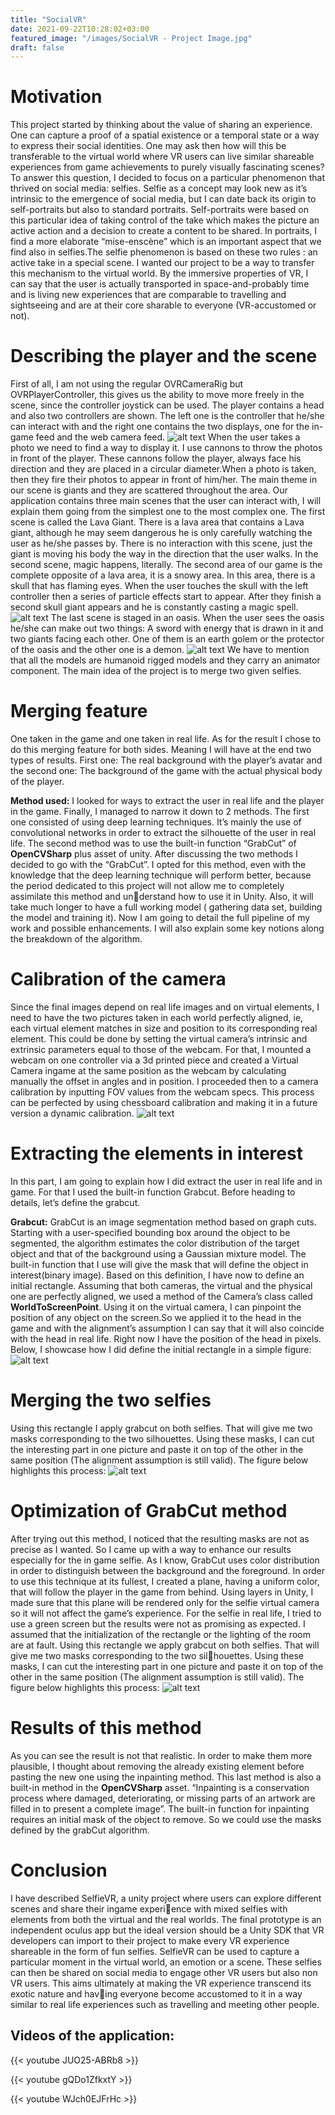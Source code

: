 ```yaml
---
title: "SocialVR"
date: 2021-09-22T10:28:02+03:00
featured_image: "/images/SocialVR - Project Image.jpg"
draft: false
---
```

Motivation
===============

This project started by thinking about the value of sharing
an experience. One can capture a proof of a spatial existence or a temporal state or a way to express their social
identities. One may ask then how will this be transferable to the virtual world where VR users can live similar
shareable experiences from game achievements to purely
visually fascinating scenes? To answer this question, I
decided to focus on a particular phenomenon that thrived
on social media: selfies. Selfie as a concept may look new
as it’s intrinsic to the emergence of social media, but I
can date back its origin to self-portraits but also to standard portraits. Self-portraits were based on this particular
idea of taking control of the take which makes the picture
an active action and a decision to create a content to be
shared. In portraits, I find a more elaborate “mise-enscène” which is an important aspect that we find also in
selfies.The selfie phenomenon is based on these two rules :
an active take in a special scene. I wanted our project to
be a way to transfer this mechanism to the virtual world.
By the immersive properties of VR, I can say that the
user is actually transported in space-and-probably time
and is living new experiences that are comparable to travelling and sightseeing and are at their core sharable to
everyone (VR-accustomed or not).

Describing the player and the scene
===============

First of all, I am not using the regular OVRCameraRig
but OVRPlayerController, this gives us the ability to move
more freely in the scene, since the controller joystick can be
used. The player contains a head and also two controllers
are shown. The left one is the controller that he/she can
interact with and the right one contains the two displays,
one for the in-game feed and the web camera feed.
![alt text](https://raw.githubusercontent.com/petrosKon/Kontrazis/master/static/images/SocialVR%20-%201%20-%20In-game%20and%20Camera%20feed.png)
When the user takes a photo we need to find a way to display it. I use cannons to throw the photos in front of the
player. These cannons follow the player, always face his
direction and they are placed in a circular diameter.When
a photo is taken, then they fire their photos to appear in
front of him/her. The main theme in our scene is giants
and they are scattered throughout the area. Our application contains three main scenes that the user can interact
with, I will explain them going from the simplest one to
the most complex one. The first scene is called the Lava
Giant. There is a lava area that contains a Lava giant, although he may seem dangerous he is only carefully watching the user as he/she passes by. There is no interaction
with this scene, just the giant is moving his body the way
in the direction that the user walks. In the second scene,
magic happens, literally. The second area of our game is
the complete opposite of a lava area, it is a snowy area.
In this area, there is a skull that has flaming eyes. When
the user touches the skull with the left controller then a
series of particle effects start to appear. After they finish
a second skull giant appears and he is constantly casting
a magic spell.
![alt text](https://raw.githubusercontent.com/petrosKon/Kontrazis/master/static/images/SocialVR%20-%202%20-%20Wizard%20casting%20spell.png)
The last scene is staged in an oasis. When the user sees
the oasis he/she can make out two things: A sword with
energy that is drawn in it and two giants facing each other.
One of them is an earth golem or the protector of the oasis
and the other one is a demon.
![alt text](https://raw.githubusercontent.com/petrosKon/Kontrazis/master/static/images/SocialVR%20-%203%20-%20Two%20giants%20classing.png)
We have to mention that all the models are humanoid
rigged models and they carry an animator component.
The main idea of the project is to merge two given selfies.

Merging feature
===============

One taken in the game and one taken in real life. As for the
result I chose to do this merging feature for both sides.
Meaning I will have at the end two types of results. First
one: The real background with the player’s avatar and the
second one: The background of the game with the actual
physical body of the player.

**Method used:**
I looked for ways to extract the user in real life and
the player in the game. Finally, I managed to narrow
it down to 2 methods. The first one consisted of using
deep learning techniques. It’s mainly the use of convolutional networks in order to extract the silhouette of the
user in real life. The second method was to use the built-in
function “GrabCut” of **OpenCVSharp** plus asset of unity.
After discussing the two methods I decided to go with
the “GrabCut”. I opted for this method, even with the
knowledge that the deep learning technique will perform
better, because the period dedicated to this project will
not allow me to completely assimilate this method and understand how to use it in Unity. Also, it will take much
longer to have a full working model ( gathering data set,
building the model and training it).
Now I am going to detail the full pipeline of my work
and possible enhancements. I will also explain some key
notions along the breakdown of the algorithm.

Calibration of the camera
===============

Since the final images depend on real life images and on
virtual elements, I need to have the two pictures taken
in each world perfectly aligned, ie, each virtual element
matches in size and position to its corresponding real element. This could be done by setting the virtual camera’s intrinsic and extrinsic parameters equal to those of
the webcam. For that, I mounted a webcam on one
controller via a 3d printed piece and created a Virtual
Camera ingame at the same position as the webcam by
calculating manually the offset in angles and in position.
I proceeded then to a camera calibration by inputting
FOV values from the webcam specs. This process can be
perfected by using chessboard calibration and making it
in a future version a dynamic calibration.
![alt text](https://raw.githubusercontent.com/petrosKon/Kontrazis/master/static/images/SocialVR%20-%205%20-%20Camera%20mount.png)

Extracting the elements in interest
===============

In this part, I am going to explain how I did extract
the user in real life and in game. For that I used the
built-in function Grabcut. Before heading to details, let’s
define the grabcut.

**Grabcut:** GrabCut is an image segmentation method
based on graph cuts. Starting with a user-specified bounding box around the object to be segmented, the algorithm
estimates the color distribution of the target object and
that of the background using a Gaussian mixture model.
The built-in function that I use will give the mask that
will define the object in interest(binary image).
Based on this definition, I have now to define an initial
rectangle. Assuming that both cameras, the virtual and
the physical one are perfectly aligned, we used a method
of the Camera’s class called **WorldToScreenPoint**. Using
it on the virtual camera, I can pinpoint the position of
any object on the screen.So we applied it to the head in
the game and with the alignment’s assumption I can say
that it will also coincide with the head in real life.
Right now I have the position of the head in pixels. Below, I showcase how I did define the initial rectangle
in a simple figure:
![alt text](https://raw.githubusercontent.com/petrosKon/Kontrazis/master/static/images/SocialVR%20-%206%20-%20Rectangle%20based%20calculations.png)

Merging the two selfies
===============

Using this rectangle I apply grabcut on both selfies.
That will give me two masks corresponding to the two silhouettes. Using these masks, I can cut the interesting
part in one picture and paste it on top of the other in the
same position (The alignment assumption is still valid).
The figure below highlights this process:
![alt text](https://raw.githubusercontent.com/petrosKon/Kontrazis/master/static/images/SocialVR%20-%207%20-%20How%20grabcut%20works.png)

Optimization of GrabCut method
===============

After trying out this method, I noticed that the resulting
masks are not as precise as I wanted. So I came up
with a way to enhance our results especially for the in
game selfie. As I know, GrabCut uses color distribution
in order to distinguish between the background and the
foreground. In order to use this technique at its fullest, I 
created a plane, having a uniform color, that will follow
the player in the game from behind. Using layers in Unity,
I made sure that this plane will be rendered only for
the selfie virtual camera so it will not affect the game’s
experience. For the selfie in real life, I tried to use a green
screen but the results were not as promising as expected.
I assumed that the initialization of the rectangle or the
lighting of the room are at fault.
Using this rectangle we apply grabcut on both selfies.
That will give me two masks corresponding to the two silhouettes. Using these masks, I can cut the interesting
part in one picture and paste it on top of the other in the
same position (The alignment assumption is still valid).
The figure below highlights this process:
![alt text](https://raw.githubusercontent.com/petrosKon/Kontrazis/master/static/images/SocialVR%20-%209%20-%20Final%20result.png)

Results of this method
===============

As you can see the result is not that realistic. In order
to make them more plausible, I thought about removing
the already existing element before pasting the new one
using the inpainting method. This last method is also a
built-in method in the **OpenCVSharp** asset. “Inpainting
is a conservation process where damaged, deteriorating,
or missing parts of an artwork are filled in to present a
complete image”. The built-in function for inpainting
requires an initial mask of the object to remove. So we
could use the masks defined by the grabCut algorithm. 

Conclusion
===============

I have described SelfieVR, a unity project where users
can explore different scenes and share their ingame experience with mixed selfies with elements from both the virtual
and the real worlds. The final prototype is an independent
oculus app but the ideal version should be a Unity SDK
that VR developers can import to their project to make
every VR experience shareable in the form of fun selfies.
SelfieVR can be used to capture a particular moment in
the virtual world, an emotion or a scene. These selfies can
then be shared on social media to engage other VR users
but also non VR users. This aims ultimately at making
the VR experience transcend its exotic nature and having everyone become accustomed to it in a way similar to
real life experiences such as travelling and meeting other
people.

Videos of the application:
---------------

{{< youtube JUO25-ABRb8 >}}


{{< youtube gQDo1ZfkxtY >}}


{{< youtube WJch0EJFrHc >}}


